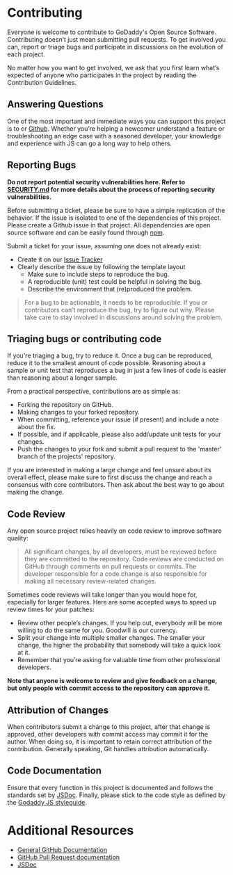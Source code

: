 # Contributing

Everyone is welcome to contribute to GoDaddy's Open Source Software.
Contributing doesn’t just mean submitting pull requests. To get involved you
can, report or triage bugs and participate in discussions on the evolution of
each project.

No matter how you want to get involved, we ask that you first learn what’s
expected of anyone who participates in the project by reading the Contribution
Guidelines. 

## Answering Questions

One of the most important and immediate ways you can support this project is
to  or [Github][issues]. Whether you’re
helping a newcomer understand a feature or troubleshooting an edge case with a
seasoned developer, your knowledge and experience with JS can go a long way
to help others.

## Reporting Bugs

**Do not report potential security vulnerabilities here. Refer to
[SECURITY.md](./SECURITY.md) for more details about the process of reporting
security vulnerabilities.**

Before submitting a ticket, please be sure to have a simple replication of
the behavior. If the issue is isolated to one of the dependencies of this
project. Please create a Github issue in that project. All dependencies are
open source software and can be easily found through [npm].

Submit a ticket for your issue, assuming one does not already exist:
  - Create it on our [Issue Tracker][issues]
  - Clearly describe the issue by following the template layout
    - Make sure to include steps to reproduce the bug.
    - A reproducible (unit) test could be helpful in solving the bug.
    - Describe the environment that (re)produced the problem.

> For a bug to be actionable, it needs to be reproducible. If you or
> contributors can’t reproduce the bug, try to figure out why. Please take
> care to stay involved in discussions around solving the problem.

## Triaging bugs or contributing code

If you're triaging a bug, try to reduce it. Once a bug can be reproduced,
reduce it to the smallest amount of code possible. Reasoning about a sample
or unit test that reproduces a bug in just a few lines of code is easier than
reasoning about a longer sample.

From a practical perspective, contributions are as simple as:
- Forking the repository on GitHub.
- Making changes to your forked repository.
- When committing, reference your issue (if present) and include a note about
  the fix.
- If possible, and if applicable, please also add/update unit tests for your
  changes.
- Push the changes to your fork and submit a pull request to the 'master'
  branch of the projects' repository.

If you are interested in making a large change and feel unsure about its
overall effect, please make sure to first discuss the change and reach a
consensus with core contributors. Then ask about the best way
to go about making the change.

## Code Review

Any open source project relies heavily on code review to improve software
quality:

> All significant changes, by all developers, must be reviewed before they
> are committed to the repository. Code reviews are conducted on GitHub through
> comments on pull requests or commits. The developer responsible for a code
> change is also responsible for making all necessary review-related changes.

Sometimes code reviews will take longer than you would hope for, especially
for larger features. Here are some accepted ways to speed up review times for
your patches:

- Review other people’s changes. If you help out, everybody will be more
  willing to do the same for you. Goodwill is our currency.
- Split your change into multiple smaller changes. The smaller your change,
  the higher the probability that somebody will take a quick look at it.
- Remember that you’re asking for
  valuable time from other professional developers.

**Note that anyone is welcome to review and give feedback on a change, but
only people with commit access to the repository can approve it.**

## Attribution of Changes

When contributors submit a change to this project, after that change is
approved, other developers with commit access may commit it for the author.
When doing so, it is important to retain correct attribution of the
contribution. Generally speaking, Git handles attribution automatically.

## Code Documentation

Ensure that every function in this project is documented and follows the
standards set by [JSDoc]. Finally, please stick to the code style as defined
by the [Godaddy JS styleguide][style].

# Additional Resources

- [General GitHub Documentation](https://help.github.com/)
- [GitHub Pull Request documentation](https://help.github.com/send-pull-requests/)
- [JSDoc]

[issues]: https://github.com/warehouseai/cdnup/issues
[JSDoc]: http://usejsdoc.org/
[npm]: http://npmjs.org/
[style]: https://github.com/godaddy/javascript/#godaddy-style
